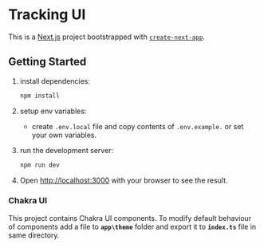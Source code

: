 # Tracking UI

This is a [Next.js](https://nextjs.org/) project bootstrapped with [`create-next-app`](https://github.com/vercel/next.js/tree/canary/packages/create-next-app).

## Getting Started

1. install dependencies:
    ```bash
    npm install
    ```

2. setup env variables: 
   - create `.env.local` file and copy contents of `.env.example.` or set your own variables.

3. run the development server:
    ```bash
    npm run dev
    ```

4. Open [http://localhost:3000](http://localhost:3000) with your browser to see the result.

### Chakra UI
This project contains Chakra UI components. To modify default behaviour of components add a file to **`app\theme`** folder and export it to **`index.ts`** file in same directory.
